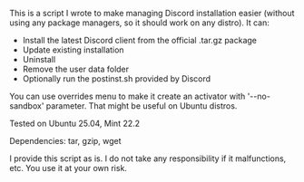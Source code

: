 This is a script I wrote to make managing Discord installation easier (without using any package managers, so it should work on any distro).
It can:
- Install the latest Discord client from the official .tar.gz package
- Update existing installation
- Uninstall
- Remove the user data folder
- Optionally run the postinst.sh provided by Discord

You can use overrides menu to make it create an activator with '--no-sandbox' parameter. That might be useful on Ubuntu distros.

Tested on Ubuntu 25.04, Mint 22.2

Dependencies:
tar, gzip, wget

I provide this script as is. I do not take any responsibility if it malfunctions, etc.
You use it at your own risk.
